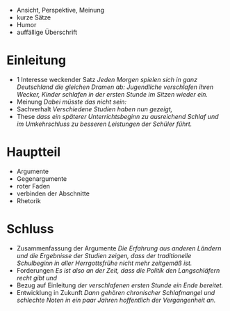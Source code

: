 - Ansicht, Perspektive, Meinung
- kurze Sätze 
- Humor
- auffällige Überschrift

# Einleitung
- 1 Interesse weckender Satz
	_Jeden Morgen spielen sich in ganz Deutschland die gleichen Dramen ab: Jugendliche verschlafen ihren Wecker, Kinder schlafen in der ersten Stunde im Sitzen wieder ein._
- Meinung
	_Dabei müsste das nicht sein:_
- Sachverhalt
	_Verschiedene Studien haben nun gezeigt,_
- These
	_dass ein späterer Unterrichtsbeginn zu ausreichend Schlaf und im Umkehrschluss zu besseren Leistungen der Schüler führt._

# Hauptteil
- Argumente
- Gegenargumente
- roter Faden
- verbinden der Abschnitte
- Rhetorik

# Schluss
- Zusammenfassung der Argumente
	_Die Erfahrung aus anderen Ländern und die Ergebnisse der Studien zeigen, dass der traditionelle Schulbeginn in aller Herrgottsfrühe nicht mehr zeitgemäß ist._
- Forderungen
	_Es ist also an der Zeit, dass die Politik den Langschläfern recht gibt und_
- Bezug auf Einleitung
	_der verschlafenen ersten Stunde ein Ende bereitet._
- Entwicklung in Zukunft
	_Dann gehören chronischer Schlafmangel und schlechte Noten in ein paar Jahren hoffentlich der Vergangenheit an._